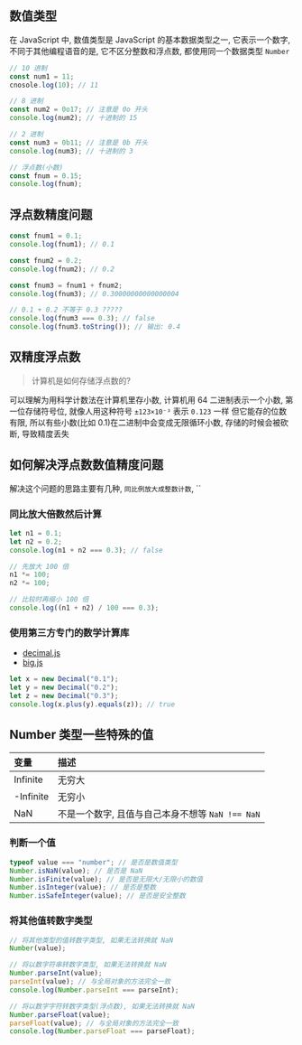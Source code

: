 ## 数值类型

在 JavaScript 中, 数值类型是 JavaScript 的基本数据类型之一, 它表示一个数字,
不同于其他编程语音的是, 它不区分整数和浮点数, 都使用同一个数据类型 `Number`

```js
// 10 进制
const num1 = 11;
cnosole.log(10); // 11

// 8 进制
const num2 = 0o17; // 注意是 0o 开头
console.log(num2); // 十进制的 15

// 2 进制
const num3 = 0b11; // 注意是 0b 开头
console.log(num3); // 十进制的 3

// 浮点数(小数)
const fnum = 0.15;
console.log(fnum);
```

## 浮点数精度问题

```js
const fnum1 = 0.1;
console.log(fnum1); // 0.1

const fnum2 = 0.2;
console.log(fnum2); // 0.2

const fnum3 = fnum1 + fnum2;
console.log(fnum3); // 0.30000000000000004

// 0.1 + 0.2 不等于 0.3 ?????
console.log(fnum3 === 0.3); // false
console.log(fnum3.toString()); // 输出: 0.4
```

## 双精度浮点数

> 计算机是如何存储浮点数的?

可以理解为用科学计数法在计算机里存小数,
计算机用 64 二进制表示一个小数, 第一位存储符号位, 就像人用这种符号 `±123×10⁻³` 表示 `0.123` 一样
但它能存的位数有限, 所以有些小数(比如 0.1)在二进制中会变成无限循环小数, 存储的时候会被砍断, 导致精度丢失

## 如何解决浮点数数值精度问题

解决这个问题的思路主要有几种, `同比例放大成整数计数`, ``

### 同比放大倍数然后计算

```js
let n1 = 0.1;
let n2 = 0.2;
console.log(n1 + n2 === 0.3); // false

// 先放大 100 倍
n1 *= 100;
n2 *= 100;

// 比较时再缩小 100 倍
console.log((n1 + n2) / 100 === 0.3);
```

### 使用第三方专门的数学计算库

- [decimal.js](https://www.npmjs.com/package/decimal.js)
- [big.js](https://www.npmjs.com/package/big.js)

```js
let x = new Decimal("0.1");
let y = new Decimal("0.2");
let z = new Decimal("0.3");
console.log(x.plus(y).equals(z)); // true
```

## Number 类型一些特殊的值

| 变量      | 描述                                             |
| :-------- | :----------------------------------------------- |
| Infinite  | 无穷大                                           |
| -Infinite | 无穷小                                           |
| NaN       | 不是一个数字, 且值与自己本身不想等 `NaN !== NaN` |

### 判断一个值

```js
typeof value === "number"; // 是否是数值类型
Number.isNaN(value); // 是否是 NaN
Number.isFinite(value); // 是否是无限大/无限小的数值
Number.isInteger(value); // 是否是整数
Number.isSafeInteger(value); // 是否是安全整数
```

### 将其他值转数字类型

```js
// 将其他类型的值转数字类型, 如果无法转换就 NaN
Number(value);

// 将以数字符串转数字类型, 如果无法转换就 NaN
Number.parseInt(value);
parseInt(value); // 与全局对象的方法完全一致
console.log(Number.parseInt === parseInt);

// 将以数字字符转数字类型(浮点数), 如果无法转换就 NaN
Number.parseFloat(value);
parseFloat(value); // 与全局对象的方法完全一致
console.log(Number.parseFloat === parseFloat);
```
